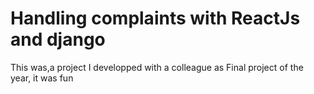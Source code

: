 # Handling complaints with ReactJs and django
This was,a project I developped with a colleague as Final project of the year, it was fun
